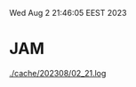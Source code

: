 Wed Aug  2 21:46:05 EEST 2023
# JAM
<a href='./cache/202308/02_21.log'>./cache/202308/02_21.log</a>
